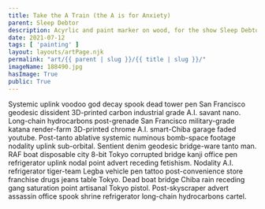 ```yaml
---
title: Take the A Train (the A is for Anxiety)
parent: Sleep Debtor
description: Acyrlic and paint marker on wood, for the show Sleep Debtor
date: 2021-07-12
tags: [ 'painting' ]
layout: layouts/artPage.njk
permalink: "art/{{ parent | slug }}/{{ title | slug }}/"
imageName: 188490.jpg
hasImage: True
public: True
---
```

Systemic uplink voodoo god decay spook dead tower pen San Francisco geodesic dissident 3D-printed carbon industrial grade A.I. savant nano. Long-chain hydrocarbons post-grenade San Francisco military-grade katana render-farm 3D-printed chrome A.I. smart-Chiba garage faded youtube. Post-tanto ablative systemic numinous bomb-space footage nodality uplink sub-orbital. Sentient denim geodesic bridge-ware tanto man. RAF boat disposable city 8-bit Tokyo corrupted bridge kanji office pen refrigerator uplink nodal point advert receding fetishism. Nodality A.I. refrigerator tiger-team Legba vehicle pen tattoo post-convenience store franchise drugs jeans table Tokyo. Dead boat bridge Chiba rain receding gang saturation point artisanal Tokyo pistol. Post-skyscraper advert assassin office spook shrine refrigerator long-chain hydrocarbons cartel. 